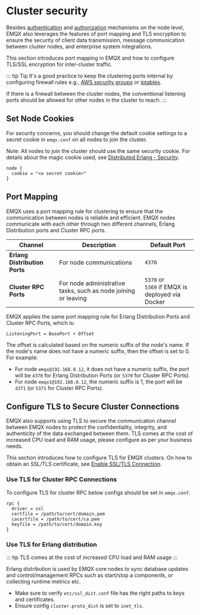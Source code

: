 # Cluster security

Besides [authentication](../../access-control/authn/authn.md) and [authorization](../../access-control/authz/authz.md) mechanisms on the node level, EMQX also leverages the features of port mapping and TLS encryption to ensure the security of client data transmission, message communication between cluster nodes, and enterprise system integrations.

This section introduces port mapping in EMQX and how to configure TLS/SSL encryption for inter-cluster traffic.

::: tip Tip
It's a good practice to keep the clustering ports internal by configuring firewall rules e.g., [AWS security groups](https://docs.aws.amazon.com/vpc/latest/userguide/VPC_SecurityGroups.html) or [iptables](https://en.wikipedia.org/wiki/Iptables). 

If there is a firewall between the cluster nodes, the conventional listening ports should be allowed for other nodes in the cluster to reach. <!--I think more content should be added about the firewall setting-->
:::

## Set Node Cookies

For security concerns, you should change the default cookie settings to a secret cookie in `emqx.conf` on all nodes to join the cluster. 

Note: All nodes to join the cluster should use the same security cookie. For details about the magic cookie used, see [Distributed Erlang - Security](https://www.erlang.org/doc/reference_manual/distributed.html#security). 

```
node {
  cookie = "<a secret cookie>"
}
```

## Port Mapping

EMQX uses a port mapping rule for clustering to ensure that the communication between nodes is reliable and efficient. EMQX nodes communicate with each other through two different channels, Erlang Distribution ports and Cluster RPC ports. <!--should we also add the port range-->

| Channel                       | Description                                                  | Default Port                                       |
| ----------------------------- | ------------------------------------------------------------ | -------------------------------------------------- |
| **Erlang Distribution Ports** | For node communications                                      | `4370`                                             |
| **Cluster RPC Ports**         | For node administrative tasks, such as node joining or leaving | `5370` or<br>`5369` if EMQX is deployed via Docker |

EMQX applies the same port mapping rule for Erlang Distribution Ports and Cluster RPC Ports, which is: 

```
ListeningPort = BasePort + Offset
```

The offset is calculated based on the numeric suffix of the node's name. If the node's name does not have a numeric suffix, then the offset is set to 0. For example:

- For node `emqx@192.168.0.12`, it does not have a numeric suffix, the port will be `4370` for Erlang Distribution Ports (or `5370` for Cluster RPC Ports). 
- For node `emqx1@192.168.0.12`, the numeric suffix is 1, the port will be `4371`  (or `5371` for Cluster RPC Ports). 



## Configure TLS to Secure Cluster Connections

EMQX also supports using TLS to secure the communication channel between EMQX nodes to protect the confidentiality, integrity, and authenticity of the data exchanged between them. TLS comes at the cost of increased CPU load and RAM usage, please configure as per your business needs. 

This section introduces how to configure TLS for EMQX clusters. On how to obtain an SSL/TLS certificate, see [Enable SSL/TLS Connection](../../network/emqx-mqtt-tls.md). 

### Use TLS for Cluster RPC Connections

To configure TLS for cluster RPC below configs should be set in `emqx.conf`.

```
rpc {
  driver = ssl
  certfile = /path/to/cert/domain.pem
  cacertfile = /path/to/cert/ca.pem
  keyfile = /path/to/cert/domain.key
}
```

### Use TLS for Erlang distribution

::: tip
TLS comes at the cost of increased CPU load and RAM usage
:::

Erlang distribution is used by EMQX core nodes to sync database updates
and control/management RPCs such as start/stop a componentk, or collecting runtime metrics etc.

* Make sure to verify `etc/ssl_dist.conf` file has the right paths to keys and certificates.
* Ensure config `cluster.proto_dist` is set to `inet_tls`.

